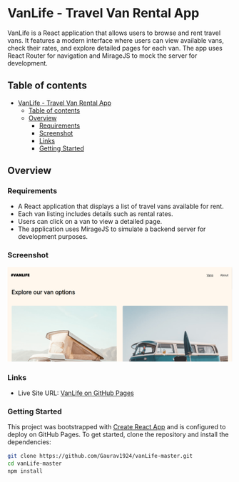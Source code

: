 # VanLife - Travel Van Rental App

VanLife is a React application that allows users to browse and rent travel vans. It features a modern interface where users can view available vans, check their rates, and explore detailed pages for each van. The app uses React Router for navigation and MirageJS to mock the server for development.

## Table of contents

- [VanLife - Travel Van Rental App](#vanlife---travel-van-rental-app)
  - [Table of contents](#table-of-contents)
  - [Overview](#overview)
    - [Requirements](#requirements)
    - [Screenshot](#screenshot)
    - [Links](#links)
    - [Getting Started](#getting-started)

## Overview

### Requirements

- A React application that displays a list of travel vans available for rent.
- Each van listing includes details such as rental rates.
- Users can click on a van to view a detailed page.
- The application uses MirageJS to simulate a backend server for development purposes.

### Screenshot

![screenshot](/public/Screenshot.png)

### Links

- Live Site URL: [VanLife on GitHub Pages](https://Gaurav1924.github.io/vanLife-master)

### Getting Started

This project was bootstrapped with [Create React App](https://github.com/facebook/create-react-app) and is configured to deploy on GitHub Pages. To get started, clone the repository and install the dependencies:

```bash
git clone https://github.com/Gaurav1924/vanLife-master.git
cd vanLife-master
npm install
